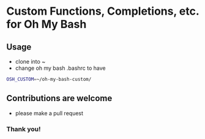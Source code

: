 # Custom Functions, Completions, etc. for Oh My Bash

## Usage
- clone into ~
- change oh my bash .bashrc to have
```bash
OSH_CUSTOM=~/oh-my-bash-custom/
```

## Contributions are welcome
- please make a pull request

### Thank you!